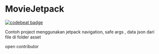 # MovieJetpack
[![codebeat badge](https://codebeat.co/badges/d33f2cd1-a0fc-4e78-a5aa-64bc7e5bc8db)](https://codebeat.co/projects/github-com-pendi-qibee-moviejetpack-master)

Contoh project menggunakan jetpack navigation, safe args , data json dari file di folder asset 



open contributor
